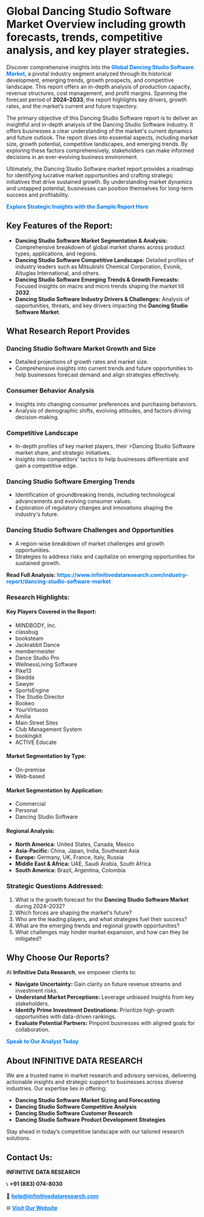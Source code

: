 <h1>Global Dancing Studio Software Market Overview including growth forecasts, trends, competitive analysis, and key player strategies.</h1>
<p>
Discover comprehensive insights into the 
<a href="https://www.infinitivedataresearch.com/industry-report/dancing-studio-software-market" rel="dofollow" style="color: #007BFF; text-decoration: none;"><strong>Global Dancing Studio Software Market</strong></a>, a pivotal industry segment analyzed through its historical development, emerging trends, growth prospects, and competitive landscape. This report offers an in-depth analysis of production capacity, revenue structures, cost management, and profit margins. Spanning the forecast period of <strong>2024–2033</strong>, the report highlights key drivers, growth rates, and the market’s current and future trajectory.
</p>
<p>
The primary objective of this Dancing Studio Software report is to deliver an insightful and in-depth analysis of the Dancing Studio Software industry. It offers businesses a clear understanding of the market's current dynamics and future outlook. The report dives into essential aspects, including market size, growth potential, competitive landscapes, and emerging trends. By exploring these factors comprehensively, stakeholders can make informed decisions in an ever-evolving business environment.
</p>
<p>
Ultimately, the Dancing Studio Software market report provides a roadmap for identifying lucrative market opportunities and crafting strategic initiatives that drive sustained growth. By understanding market dynamics and untapped potential, businesses can position themselves for long-term success and profitability.
</p>
<p>
<a href="https://www.infinitivedataresearch.com/request-sample/reportId=104338" style="color: #007BFF; text-decoration: none;"><strong>Explore Strategic Insights with the Sample Report Here</strong></a>
</p>

<h2>Key Features of the Report:</h2>
<ul>
<li><strong>Dancing Studio Software Market Segmentation & Analysis:</strong> Comprehensive breakdown of global market shares across product types, applications, and regions.</li>
<li><strong>Dancing Studio Software Competitive Landscape:</strong> Detailed profiles of industry leaders such as Mitsubishi Chemical Corporation, Evonik, Altuglas International, and others.</li>
<li><strong>Dancing Studio Software Emerging Trends & Growth Forecasts:</strong> Focused insights on macro and micro trends shaping the market till <strong>2032</strong>.</li>
<li><strong>Dancing Studio Software Industry Drivers & Challenges:</strong> Analysis of opportunities, threats, and key drivers impacting the <strong>Dancing Studio Software Market</strong>.</li>
</ul>

<h2>What Research Report Provides</h2>
<h3>Dancing Studio Software Market Growth and Size</h3>
<ul>
<li>Detailed projections of growth rates and market size.</li>
<li>Comprehensive insights into current trends and future opportunities to help businesses forecast demand and align strategies effectively.</li>
</ul>

<h3>Consumer Behavior Analysis</h3>
<ul>
<li>Insights into changing consumer preferences and purchasing behaviors.</li>
<li>Analysis of demographic shifts, evolving attitudes, and factors driving decision-making.</li>
</ul>

<h3>Competitive Landscape</h3>
<ul>
<li>In-depth profiles of key market players, their >Dancing Studio Software market share, and strategic initiatives.</li>
<li>Insights into competitors' tactics to help businesses differentiate and gain a competitive edge.</li>
</ul>

<h3>Dancing Studio Software Emerging Trends</h3>
<ul>
<li>Identification of groundbreaking trends, including technological advancements and evolving consumer values.</li>
<li>Exploration of regulatory changes and innovations shaping the industry's future.</li>
</ul>

<h3>Dancing Studio Software Challenges and Opportunities</h3>
<ul>
<li>A region-wise breakdown of market challenges and growth opportunities.</li>
<li>Strategies to address risks and capitalize on emerging opportunities for sustained growth.</li>
</ul>
<p><strong>Read Full Analysis:</strong> <a href="https://www.infinitivedataresearch.com/industry-report/dancing-studio-software-market" rel="dofollow" style="color: #007BFF; text-decoration: none;"><strong>https://www.infinitivedataresearch.com/industry-report/dancing-studio-software-market</strong></a></p>
<h3>Research Highlights:</h3>
<h4>Key Players Covered in the Report:</h4>
<ul><li>MINDBODY, Inc.</li><li>classbug</li><li>booksteam</li><li>Jackrabbit Dance</li><li>membermeister</li><li>Dance Studio Pro</li><li>WellnessLiving Software</li><li>Pike13</li><li>Skedda</li><li>Sawyer</li><li>SportsEngine</li><li>The Studio Director</li><li>Bookeo</li><li>YourVirtuoso</li><li>Amilia</li><li>Main Street Sites</li><li>Club Management System</li><li>bookingkit</li><li>ACTIVE Educate</li></ul>
<h4>Market Segmentation by Type:</h4>
<ul><li>On-premise</li><li>Web-based</li></ul>
<h4>Market Segmentation by Application:</h4>
<ul><li>Commercial</li><li>Personal</li><li>Dancing Studio Software</li></ul>

<h4>Regional Analysis:</h4>
<ul>
<li><strong>North America:</strong> United States, Canada, Mexico</li>
<li><strong>Asia-Pacific:</strong> China, Japan, India, Southeast Asia</li>
<li><strong>Europe:</strong> Germany, UK, France, Italy, Russia</li>
<li><strong>Middle East & Africa:</strong> UAE, Saudi Arabia, South Africa</li>
<li><strong>South America:</strong> Brazil, Argentina, Colombia</li>
</ul>

<h3>Strategic Questions Addressed:</h3>
<ol>
<li>What is the growth forecast for the <strong>Dancing Studio Software Market</strong> during 2024–2032?</li>
<li>Which forces are shaping the market's future?</li>
<li>Who are the leading players, and what strategies fuel their success?</li>
<li>What are the emerging trends and regional growth opportunities?</li>
<li>What challenges may hinder market expansion, and how can they be mitigated?</li>
</ol>

<h2>Why Choose Our Reports?</h2>
<p>At <strong>Infinitive Data Research</strong>, we empower clients to:</p>
<ul>
<li><strong>Navigate Uncertainty:</strong> Gain clarity on future revenue streams and investment risks.</li>
<li><strong>Understand Market Perceptions:</strong> Leverage unbiased insights from key stakeholders.</li>
<li><strong>Identify Prime Investment Destinations:</strong> Prioritize high-growth opportunities with data-driven rankings.</li>
<li><strong>Evaluate Potential Partners:</strong> Pinpoint businesses with aligned goals for collaboration.</li>
</ul>
<p><a href="https://www.infinitivedataresearch.com/industry-report/dancing-studio-software-market" rel="dofollow" style="color: #007BFF; text-decoration: none;"><strong>Speak to Our Analyst Today</strong></a></p>

<h2>About INFINITIVE DATA RESEARCH</h2>
<p>We are a trusted name in market research and advisory services, delivering actionable insights and strategic support to businesses across diverse industries. Our expertise lies in offering:</p>
<ul>
<li><strong>Dancing Studio Software Market Sizing and Forecasting</strong></li>
<li><strong>Dancing Studio Software Competitive Analysis</strong></li>
<li><strong>Dancing Studio Software Customer Research</strong></li>
<li><strong>Dancing Studio Software Product Development Strategies</strong></li>
</ul>
<p>Stay ahead in today’s competitive landscape with our tailored research solutions.</p>

<h2>Contact Us:</h2>
<p><strong>INFINITIVE DATA RESEARCH</strong></p>
<p>📞 <strong>+91 (883) 074-8030</strong></p>
<p>📧 <strong><a href="mailto:help@infinitivedataresearch.com" style="color: #007BFF;">help@infinitivedataresearch.com</a></strong></p>
<p>🌐 <strong><a href="https://www.infinitivedataresearch.com" rel="dofollow" style="color: #007BFF;">Visit Our Website</a></strong></p>